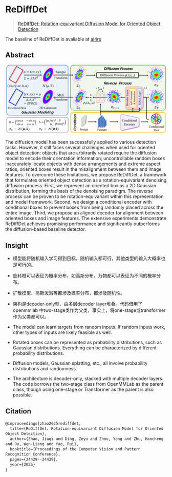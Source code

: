 # ReDiffDet

> [ReDiffDet: Rotation-equivariant Diffusion Model for Oriented Object Detection](https://openaccess.thecvf.com/content/CVPR2025/html/Zhao_ReDiffDet_Rotation-equivariant_Diffusion_Model_for_Oriented_Object_Detection_CVPR_2025_paper.html)

The baseline of ReDiffDet is avaliable at [ai4rs](https://github.com/wokaikaixinxin/ai4rs/blob/main/projects/GSDet_baseline/README_ReDiffDet_baseline.md)

## Abstract

<div align=center>
<img src="./rediffdet_overview.png" width="800"/>
</div>

The diffusion model has been successfully applied to various detection tasks. However, it still faces several challenges when used for oriented object detection: objects that are arbitrarily rotated require the diffusion model to encode their orientation information; uncontrollable random boxes inaccurately locate objects with dense arrangements and extreme aspect ratios; oriented boxes result in the misalignment between them and image features. To overcome these limitations, we propose ReDiffDet, a framework that formulates oriented object detection as a rotation-equivariant denoising diffusion process. First, we represent an oriented box as a 2D Gaussian distribution, forming the basis of the denoising paradigm. The reverse process can be proven to be rotation-equivariant within this representation and model framework. Second, we design a conditional encoder with conditional boxes to prevent boxes from being randomly placed across the entire image. Third, we propose an aligned decoder for alignment between oriented boxes and image features. The extensive experiments demonstrate ReDiffDet achieves promising performance and significantly outperforms the diffusion-based baseline detector.



## Insight

- 模型能将随机输入学习得到目标。随机输入都可行，其他类型的输入大概率也是可行的。
- 旋转框可以表征为概率分布，如高斯分布。万物都可以表征为不同的概率分布。
- 扩散模型、高斯泼溅等都涉及概率分布，都涉及随机性。
- 架构是decoder-only型，由多层decoder layer堆叠。代码借用了openmmlab 中two-stage类作为父类，事实上，将one-stage或transformer作为父类都可以。

- The model can learn targets from random inputs. If random inputs work, other types of inputs are likely feasible as well.  
- Rotated boxes can be represented as probability distributions, such as Gaussian distributions. Everything can be characterized by different probability distributions.  
- Diffusion models, Gaussian splatting, etc., all involve probability distributions and randomness.  
- The architecture is decoder-only, stacked with multiple decoder layers. The code borrows the two-stage class from OpenMMLab as the parent class, though using one-stage or Transformer as the parent is also possible.


## Citation

```
@inproceedings{zhao2025rediffdet,
  title={ReDiffDet: Rotation-equivariant Diffusion Model for Oriented Object Detection},
  author={Zhao, Jiaqi and Ding, Zeyu and Zhou, Yong and Zhu, Hancheng and Du, Wen-Liang and Yao, Rui},
  booktitle={Proceedings of the Computer Vision and Pattern Recognition Conference},
  pages={24429--24439},
  year={2025}
}
```